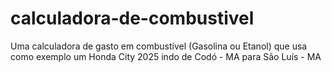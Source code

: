# calculadora-de-combustivel
Uma calculadora de gasto em combustível (Gasolina ou Etanol) que usa como exemplo um Honda City 2025 indo de Codó - MA para São Luís - MA
